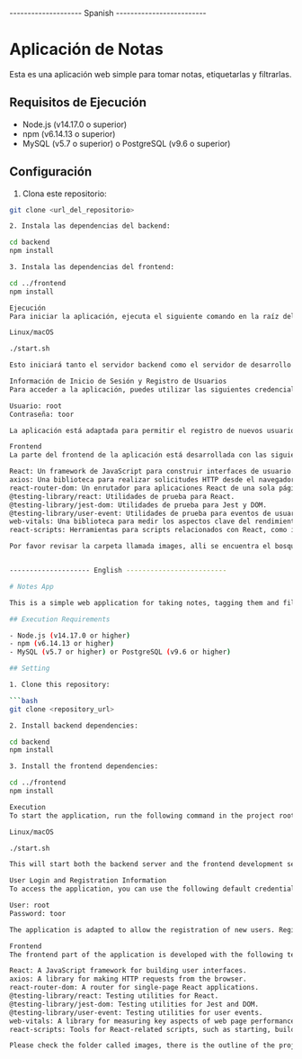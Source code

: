 -------------------- Spanish -------------------------

# Aplicación de Notas

Esta es una aplicación web simple para tomar notas, etiquetarlas y filtrarlas.

## Requisitos de Ejecución

- Node.js (v14.17.0 o superior)
- npm (v6.14.13 o superior)
- MySQL (v5.7 o superior) o PostgreSQL (v9.6 o superior)

## Configuración

1. Clona este repositorio:

```bash
git clone <url_del_repositorio>

2. Instala las dependencias del backend:

cd backend
npm install

3. Instala las dependencias del frontend:

cd ../frontend
npm install

Ejecución
Para iniciar la aplicación, ejecuta el siguiente comando en la raíz del proyecto:

Linux/macOS

./start.sh

Esto iniciará tanto el servidor backend como el servidor de desarrollo del frontend.

Información de Inicio de Sesión y Registro de Usuarios
Para acceder a la aplicación, puedes utilizar las siguientes credenciales por defecto:

Usuario: root
Contraseña: toor

La aplicación está adaptada para permitir el registro de nuevos usuarios. Los usuarios registrados pueden iniciar sesión utilizando las credenciales que elijan.

Frontend
La parte del frontend de la aplicación está desarrollada con las siguientes tecnologías:

React: Un framework de JavaScript para construir interfaces de usuario.
axios: Una biblioteca para realizar solicitudes HTTP desde el navegador.
react-router-dom: Un enrutador para aplicaciones React de una sola página.
@testing-library/react: Utilidades de prueba para React.
@testing-library/jest-dom: Utilidades de prueba para Jest y DOM.
@testing-library/user-event: Utilidades de prueba para eventos de usuario.
web-vitals: Una biblioteca para medir los aspectos clave del rendimiento de una página web.
react-scripts: Herramientas para scripts relacionados con React, como iniciar, compilar y probar la aplicación.

Por favor revisar la carpeta llamada images, alli se encuentra el bosquejo del proyecto como lo veria el usuario final.


-------------------- English -------------------------

# Notes App

This is a simple web application for taking notes, tagging them and filtering them.

## Execution Requirements

- Node.js (v14.17.0 or higher)
- npm (v6.14.13 or higher)
- MySQL (v5.7 or higher) or PostgreSQL (v9.6 or higher)

## Setting

1. Clone this repository:

```bash
git clone <repository_url>

2. Install backend dependencies:

cd backend
npm install

3. Install the frontend dependencies:

cd ../frontend
npm install

Execution
To start the application, run the following command in the project root:

Linux/macOS

./start.sh

This will start both the backend server and the frontend development server.

User Login and Registration Information
To access the application, you can use the following default credentials:

User: root
Password: toor

The application is adapted to allow the registration of new users. Registered users can log in using the credentials of their choice.

Frontend
The frontend part of the application is developed with the following technologies:

React: A JavaScript framework for building user interfaces.
axios: A library for making HTTP requests from the browser.
react-router-dom: A router for single-page React applications.
@testing-library/react: Testing utilities for React.
@testing-library/jest-dom: Testing utilities for Jest and DOM.
@testing-library/user-event: Testing utilities for user events.
web-vitals: A library for measuring key aspects of web page performance.
react-scripts: Tools for React-related scripts, such as starting, building, and testing the application.

Please check the folder called images, there is the outline of the project as the end user would see it.# notas
